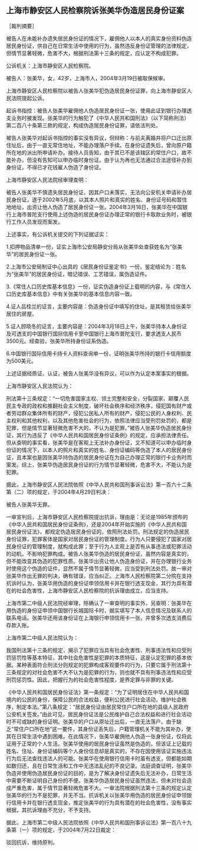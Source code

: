 ## 上海市静安区人民检察院诉张美华伪造居民身份证案

［裁判摘要］

被告人在未能补办遗失居民身份证的情况下，雇佣他人以本人的真实身份资料伪造居民身份证，供自己在日常生活中使用的行为，虽然违反身份证管理的法律规定，但情节显著轻微，危害不大，根据刑法第十三条的规定，应认定不构成犯罪。



公诉机关：上海市静安区人民检察院。

被告人：张美华，女，42岁，上海市人，2004年3月19日被取保候审。

上海市静安区人民检察院以被告人张美华犯伪造居民身份证罪，向上海市静安区人民法院提起公诉。

起诉书指控：被告人张美华雇佣他人伪造居民身份证一张，使用此证到银行办理透支业务时被发现。张美华的行为触犯了《中华人民共和国刑法》（以下简称刑法）第二百八十条第三款的规定，构成伪造居民身份证罪，请依法判处。

被告人张美华对起诉书指控的事实没有异议，但辩称：与前夫离婚并将户口迁出原住址后，由于一直无常住地址，不能办理落户手续。在身份证遗失后，曾向原户籍所在地的派出所申请补办。接待人员告知，由于其已不是该辖区的常住户口，故不能补办，但没有告知可以申办临时身份证。由于认为再也无法通过合法途径补办到身份证，不得已才花钱雇人伪造了身份证。

上海市静安区人民法院经审理查明：

被告人张美华不慎遗失居民身份证，因其户口未落实，无法向公安机关申请补办居民身份证，遂于2002年5月底，以其本人照片和真实的姓名、身份证号码和暂住地地址，出资让他人伪造了居民身份证一张。2004年3月18日，张美华在中国银行上海市普陀支行使用上述伪造的居民身份证办理正常的银行卡取款业务时，被银行工作人员发现而案发。

上述事实，有公诉机关提交的下列证据证实：

1.扣押物品清单一份，证实上海市公安局静安分局从张美华处查获姓名为“张美华”的居民身份证一张。

2.上海市公安局制证中心出具的《居民身份证鉴定书》一份，鉴定结论为：姓名为“张美华”的居民身份证，暗记错误、工艺错误，属伪造证件。

3.《常住人口历史库基本信息》一份，证实伪造身份证上载明的内容，与《常住人口历史库基本信息》中有关张美华的基本信息内容一致。

4.证人吕桂兰的证言，主要内容是：伪造身份证中填写的住址，是其租赁给张美华居住的房屋。

5.证人顾晓冬的证言，主要内容是：2004年3月18日上午，张美华持本人身份证及可透支的中国银行国际信用卡至中国银行上海市普陀支行，要求透支人民币3500元。经查验，张美华所持身份证系伪造。

6.中国银行国际信用卡持卡人资料查询单一份，证明张美华所持的银行卡信用额度为500美元。

上述证据经质证、认证，被告人张美华没有异议，可以作为认定本案事实的根据。

上海市静安区人民法院认为：

刑法第十三条规定：“一切危害国家主权、领土完整和安全，分裂国家、颠覆人民民主专政的政权和推翻社会主义制度，破坏社会秩序和经济秩序，侵犯国有财产或者劳动群众集体所有的财产，侵犯公民私人所有的财产，侵犯公民的人身权利、民主权利和其他权利，以及其他危害社会的行为，依照法律应当受刑罚处罚的，都是犯罪，但是情节显著轻微危害不大的，不认为是犯罪。”被告人张美华伪造居民身份证，其行为违反了《中华人民共和国居民身份证条例》的规定，应承担法律责任。但从查明的事实看，张美华是在客观上无法补办身份证，又不知道可以申办临时身份证的情况下，以本人的照片和真实的姓名、身份证编码等伪造了本人的居民身份证，且本案也是因张美华持伪造的居民身份证在为自己办理正常的银行卡业务时而案发。综上，张美华伪造居民身份证的行为情节显著轻微，危害不大，不能认为是犯罪。

据此，上海市静安区人民法院依照《中华人民共和国刑事诉讼法》第一百六十二条第（二）项的规定，于2004年4月29日判决：

被告人张美华无罪。

一审宣判后，上海市静安区人民检察院提出抗诉，理由是：无论是1985年颁布的《中华人民共和国居民身份证条例》，还是2004年开始实施的《中华人民共和国居民身份证法》，都规定伪造居民身份证的，依照刑法处罚。刑法规定的伪造居民身份证罪，犯罪客体是国家对居民身份证的管理制度。行为人只要侵犯了国家对居民身份证的管理制度，就构成此罪；至于行为人主观上是否有从事违法或犯罪活动的动机，不影响犯罪构成。被告人张美华伪造的居民身份证，虽然内容是真实的，但不能改变其伪造的犯罪性质。张美华出资让他人伪造身份证，并在办理银行业务时使用这个伪造的证件，显然不属于情节显著轻微，应当受到刑法处罚。故一审对张美华作出无罪的判决，确有错误，应当纠正。上海市人民检察院第二分院在支持抗诉时认为，张美华用伪造的身份证申领信用卡并在银行透支现金，其行为具有潜在的社会危害性，上海市静安区人民检察院的抗诉理由成立，应当支持。

上海市第二中级人民法院经审理，除确认了一审查明的事实外，另查明：张美华在用伪造的身份证申领中国银行长城国际卡时，据实填写了本人信息情况及联系人的联系电话。张美华还用该身份证在上海银行申领信用卡一张，并曾多次透支消费后存款入账。

上海市第二中级人民法院认为：

我国刑法第十三条的规定，揭示了犯罪应当具有社会危害性、刑事违法性和应受刑罚惩罚性等基本特征，其中社会危害性是犯罪的本质特征，这是认定犯罪的基本依据。某种表面符合刑法分则规定的犯罪构成客观要件的行为，只要它属于刑法第十三条规定的对社会危害不大不认为是犯罪的行为，则也就不具有刑事违法性和应受刑罚惩罚性。因此，把握行为的社会危害性程度，是界定罪与非罪的关键。

《中华人民共和国居民身份证法》第一条规定：“为了证明居住在中华人民共和国境内的公民的身份，保障公民的合法权益，便利公民进行社会活动，维护社会秩序，制定本法。”第八条规定：“居民身份证由居民常住户口所在地的县级人民政府公安机关签发。”由此可见，居民身份证法是公民维护自己合法权益和进行社会活动时不可或缺的身份证明。张美华的户口从原址迁出后，一直无法落户。由于缺乏“常住户口所在地”这一要件，其身份证丢失后，户籍管理机关不能为其补办，使其在日常生活中遇到困难。在此情况下，张美华雇佣他人伪造一张身份证，仅将此证用于正常的个人生活。张美华使用的居民身份证虽然是伪造的，但该证上记载的姓名、住址、身份证编码等个人身份信息却是真实的，不存在因使用该证实施违法行为后无法查找违法人的可能。张美华在使用银行信用卡时虽有透支，但都能如期如数归还，且在日常生活和工作中无违法乱纪的不良记录。法庭调查证明，张美华伪造并使用伪造居民身份证的目的，是为了解决身份证遗失后无法补办，日常生活中需要不断证明自己身份的不便。张美华伪造居民身份证虽然违法，但未对社会造成严重危害，属于情节显著轻微危害不大。一审法院根据刑法第十三条的规定认定张美华的行为不是犯罪，并无不当。抗诉机关以张美华用伪造的居民身份证申领银行信用卡并在银行透支现金，推定张美华的行为具有潜在的社会危害性，没有事实根据，其抗诉理由不充分，不予支持。

据此，上海市第二中级人民法院依照《中华人民共和国刑事诉讼法》第一百八十九条第（一）项的规定，于2004年7月22日裁定：

驳回抗诉，维持原判。

